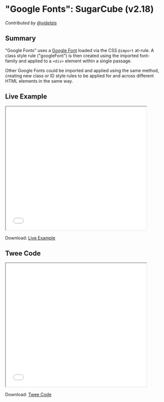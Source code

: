 # "Google Fonts": SugarCube (v2.18)

*Contributed by <a href="https://github.com/videlais">@videlais</a>*

## Summary

"Google Fonts" uses a [Google Font](https://fonts.google.com/) loaded via the CSS ```@import``` at-rule. A class style rule ("googleFont") is then created using the imported font-family and applied to a ```<div>``` element within a single passage. 

Other Google Fonts could be imported and applied using the same method, creating new class or ID style rules to be applied for and across different HTML elements in the same way.

## Live Example

<section>
<iframe src="sugarcube_googlefonts_example.html" height=400 width=90%></iframe>


Download: <a href="sugarcube_googlefonts_example.html" target="_blank">Live Example</a>
</section>

## Twee Code

<section>
<iframe src="sugarcube_googlefonts_twee.txt" height=400 width=90%></iframe>


Download: <a href="sugarcube_googlefonts_twee.txt" target="_blank">Twee Code</a>
</section>
